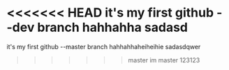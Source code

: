 <<<<<<< HEAD
it's my first github --dev branch
hahhahha
sadasd
=======
it's my first github --master branch
hahhahhaheiheihie
sadasdqwer
>>>>>>> master
im master
123123